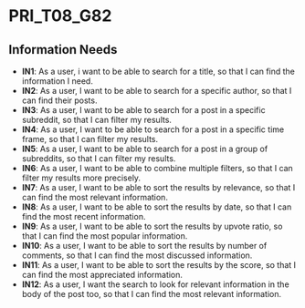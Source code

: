 # PRI_T08_G82

## Information Needs

- **IN1**: As a user, i want to be able to search for a title, so that I can find the information I need.
- **IN2**: As a user, I want to be able to search for a specific author, so that I can find their posts.
- **IN3**: As a user, I want to be able to search for a post in a specific subreddit, so that I can filter my results.
- **IN4**: As a user, I want to be able to search for a post in a specific time frame, so that I can filter my results.
- **IN5**: As a user, I want to be able to search for a post in a group of subreddits, so that I can filter my results.
- **IN6**: As a user, I want to be able to combine multiple filters, so that I can filter my results more precisely.
- **IN7**: As a user, I want to be able to sort the results by relevance, so that I can find the most relevant information.
- **IN8**: As a user, I want to be able to sort the results by date, so that I can find the most recent information.
- **IN9**: As a user, I want to be able to sort the results by upvote ratio, so that I can find the most popular information.
- **IN10**: As a user, I want to be able to sort the results by number of comments, so that I can find the most discussed information.
- **IN11**: As a user, I want to be able to sort the results by the score, so that I can find the most appreciated information.
- **IN12**: As a user, I want the search to look for relevant information in the body of the post too, so that I can find the most relevant information.
